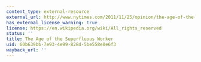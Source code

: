 ```yaml
---
content_type: external-resource
external_url: http://www.nytimes.com/2011/11/25/opinion/the-age-of-the-superfluous-worker.html
has_external_license_warning: true
license: https://en.wikipedia.org/wiki/All_rights_reserved
status: ''
title: The Age of the Superfluous Worker
uid: 60b639bb-7e93-4e99-828d-5be558e8e6f3
wayback_url: ''
---
```

